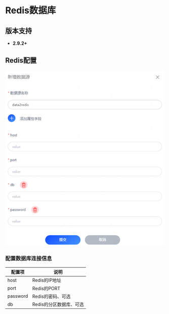 # Redis数据库
## 版本支持
- **2.9.2+**

## Redis配置

![img_4.png](../../../assets/images/gzyq/source/img_4.png)

### 配置数据库连接信息
| 配置项      | 说明               |
|----------|------------------|
| host     | Redis的IP地址       |
| port     | Redis的PORT       |
| password | Redis的密码、可选      |
| db       | Redis的分区数据库、可选   |